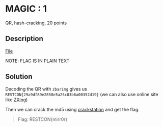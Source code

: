 # MAGIC : 1
QR, hash-cracking, 20 points

## Description
[File](output.png)

NOTE: FLAG IS IN PLAIN TEXT

## Solution

Decoding the QR with `zbarimg` gives us `RESTCON{29a9df89e2858e5a25c83b6a00352d19}` (we can also use online site like [ZXing](https://zxing.org/w/decode.jspx))

Then we can crack the md5 using [crackstation](https://crackstation.net/) and get the flag.

> Flag: RESTCON{mirr0r}
